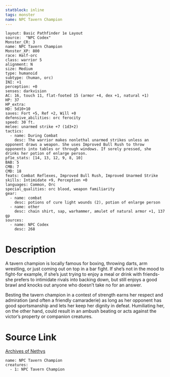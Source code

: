 ```yaml
---
statblock: inline
tags: monster
name: NPC Tavern Champion
---
```

```statblock
layout: Basic Pathfinder 1e Layout
source:  "NPC Codex"
Monster_CR: 3
name: NPC Tavern Champion
Monster_XP: 800
race: Half-orc
class: warrior 5
alignment: N
size: Medium
type: humanoid
subtype: (human, orc)
INI: +1
perception: +0
senses: darkvision
AC: 16, touch 11, flat-footed 15 (armor +4, dex +1, natural +1)
HP: 37
HP_extra: 
HD: 5d10+10
saves: Fort +5, Ref +2, Will +0
defensive_abilities: orc ferocity
speed: 30 ft.
melee: unarmed strike +7 (1d3+2)
tactics:
  - name: During Combat
    desc: The warrior makes nonlethal unarmed strikes unless an opponent draws a weapon. She uses Improved Bull Rush to throw opponents into tables or through windows. If sorely pressed, she drinks her potion of enlarge person.
pf1e_stats: [14, 13, 12, 9, 8, 10]
BAB: 5
CMB: 7
CMD: 18
feats: Combat Reflexes, Improved Bull Rush, Improved Unarmed Strike
skills: Intimidate +9, Perception +0
languages: Common, Orc
special_qualities: orc blood, weapon familiarity
gear:
  - name: combat
    desc: potions of cure light wounds (2), potion of enlarge person
  - name: other
    desc: chain shirt, sap, warhammer, amulet of natural armor +1, 137 gp
sources:
  - name: NPC Codex
    desc: 268
```
# Description
A tavern champion is locally famous for boxing, throwing darts, arm wrestling, or just coming out on top in a bar fight. If she’s not in the mood to fight-for example, if she’s just trying to enjoy a meal or drink with friends-she prefers to intimidate rivals into backing down, but still enjoys a good brawl and knocks out anyone who doesn’t take no for an answer.

Besting the tavern champion in a contest of strength earns her respect and admiration (and often a friendly camaraderie) as long as her opponent has good sportsmanship and lets her keep her dignity in defeat. Humiliating her, on the other hand, could result in an ambush beating or acts against the victor’s property or companion creatures.
# Source Link
[Archives of Nethys](https://aonprd.com/NPCDisplay.aspx?ItemName=Tavern%20Champion)
```encounter-table
name: NPC Tavern Champion
creatures:
  - 1: NPC Tavern Champion
```
